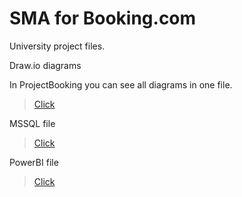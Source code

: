 # SMA for Booking.com 

University project files.

Draw.io diagrams

In ProjectBooking you can see all diagrams in one file.

> [Click](https://github.com/GeorgiPesh/Software-modeling-project-Booking/tree/main/Diagrams)



MSSQL file

> [Click](https://github.com/GeorgiPesh/Software-modeling-project-Booking/tree/main/Database)



PowerBI file

> [Click](https://github.com/GeorgiPesh/Software-modeling-project-Booking/tree/main/PowerBIVisualization)
